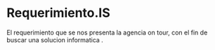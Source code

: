 # Requerimiento.IS
El requerimiento que se nos presenta la agencia on tour, con el fin de buscar una solucion informatica .
